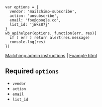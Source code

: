 ```
var options = {
  vendor: 'mailchimp-subscribe',
  action: 'unsubscribe',
  email: 'foo@google.co',
  list_id: 'jWks87j'
}
wb_apihelper(options, function(err, res){
  if ( err ) return alert(res.message)
  console.log(res)
})
```
[Mailchimp admin instructions](instructions.md) | [Example html](../example.html)
## Required `options`
* `vendor`
* `action`
* `email`
* `list_id`
